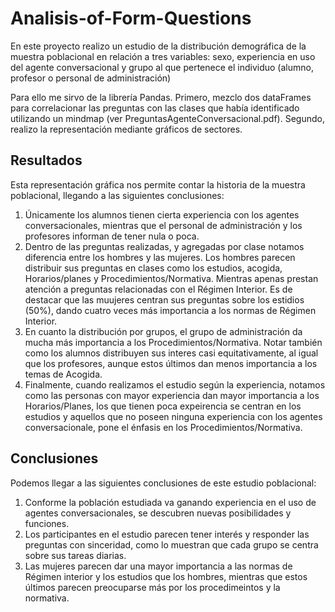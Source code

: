 # Analisis-of-Form-Questions
En este proyecto realizo un estudio de la distribución demográfica de la muestra poblacional en relación a tres variables: sexo, experiencia en uso del agente conversacional y grupo al que pertenece el individuo (alumno, profesor o personal de administración)

Para ello me sirvo de la librería Pandas. Primero, mezclo dos dataFrames para correlacionar las preguntas con las clases que había identificado utilizando un mindmap (ver PreguntasAgenteConversacional.pdf). Segundo, realizo la representación mediante gráficos de sectores.

## Resultados
Esta representación gráfica nos permite contar la historia de la muestra poblacional, llegando a las siguientes conclusiones:
1. Únicamente los alumnos tienen cierta experiencia con los agentes conversacionales, mientras que el personal de administración y los profesores informan de tener nula o poca.
2. Dentro de las preguntas realizadas, y agregadas por clase notamos diferencia entre los hombres y las mujeres. Los hombres parecen distribuir sus preguntas en clases como los estudios, acogida, Horarios/planes y Procedimientos/Normativa. Mientras apenas prestan atención a preguntas relacionadas con el Régimen Interior. Es de destacar que las muujeres centran sus preguntas sobre los estidios (50%), dando cuatro veces más importancia a los normas de Régimen Interior.
3. En cuanto la distribución por grupos, el grupo de administración da mucha más importancia a los Procedimientos/Normativa. Notar también como los alumnos distribuyen sus interes casi equitativamente, al igual que los profesores, aunque estos últimos dan menos importancia a los temas de Acogida.
4.  Finalmente, cuando realizamos el estudio según la experiencia, notamos como las personas con mayor experiencia dan mayor importancia a los Horarios/Planes, los que tienen poca expeirencia se centran en los estudios y aquellos que no poseen ninguna experiencia con los agentes conversacionale, pone el énfasis en los Procedimientos/Normativa. 

## Conclusiones
Podemos llegar a las siguientes conclusiones de este estudio poblacional:
1. Conforme la población estudiada va ganando experiencia en el uso de agentes conversacionales, se descubren nuevas posibilidades y funciones.
2. Los participantes en el estudio parecen tener interés y responder las preguntas con sinceridad, como lo muestran que cada grupo se centra sobre sus tareas diarias.
3. Las mujeres parecen dar una mayor importancia a las normas de Régimen interior y los estudios que los hombres, mientras que estos últimos parecen preocuparse más por los procedimeintos y la normativa.
